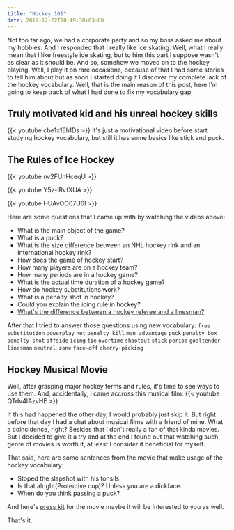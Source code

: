 ```yaml
---
title: "Hockey 101"
date: 2019-12-22T20:49:38+03:00
---
```

Not too far ago, we had a corporate party and so my boss asked me about my hobbies. And I responded that I really like ice skating. Well, what I really mean that I like freestyle ice skating, but to him this part I suppose wasn't as clear as it should be. And so, somehow we moved on to the hockey playing. Well, I play it on rare occasions, because of that I had some stories to tell him about but as soon I started doing it I discover my complete lack of the hockey vocabulary. Well, that is the main reason of this post, here I'm going to keep track of what I had done to fix my vocabulary gap.

## Truly motivated kid and his unreal hockey skills
{{< youtube cbe1x1Eh1Ds >}}
It's just a motivational video before start studying hockey vocabulary, but still it has some basics like stick and puck.

## The Rules of Ice Hockey
{{< youtube nv2FUnHceqU >}}
<br/>

{{< youtube Y5z-lRvfXUA >}}
<br/>

{{< youtube HUAvOO07U6I >}}

Here are some questions that I came up with by watching the videos above:
- What is the main object of the game?
- What is a puck?
- What is the size difference between an NHL hockey rink and an international hockey rink?
- How does the game of hockey start?
- How many players are on a hockey team?
- How many periods are in a hockey game?
- What is the actual time duration of a hockey game?
- How do hockey substitutions work?
- What is a penalty shot in hockey?
- Could you explain the icing rule in hockey?
- [What's the difference between a hockey referee and a linesman?](https://blog.purehockey.com/hockey-culture-traditions/whats-the-difference-between-a-hockey-referee-and-a-linesman/)

After that I tried to answer those questions using new vocabulary:
`free substitution` `powerplay` `net` `penalty kill` `man advantage` `puck` `penalty box` `penalty shot` `offside` `icing` `tie` `overtime` `shootout` `stick` `period` `goaltender` `linesman` `neutral zone` `face-off` `cherry-picking`

## Hockey Musical Movie
Well, after grasping major hockey terms and rules, it's time to see ways to use them. And, accidentally, I came accross this musical film:
{{< youtube QTdv4lAzvHE >}}

If this had happened the other day, I would probably just skip it. But right before that day I had a chat about musical films with a friend of mine. What a coincidence, right? Besides that I don't really a fan of that kinda movies. But I decided to give it a try and at the end I found out that watching such genre of movies is worth it, at least I consider it beneficial for myself.

That said, here are some sentences from the movie that make usage of the hockey vocabulary:
* Stoped the slapshot with his tonsils.
* Is that alright(Protective cup)? Unless you are a dickface. 
* When do you think passing a puck?

And here's [press kit](https://www.federgreenentertainment.com/Score-Press_Kit.pdf) for the movie maybe it will be interested to you as well.

That's it.